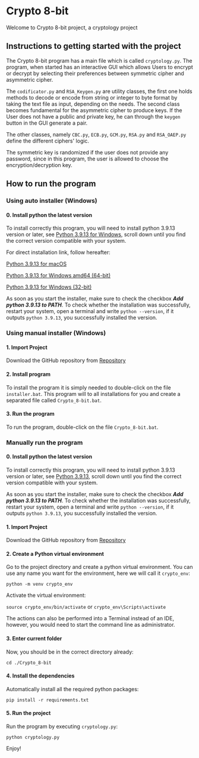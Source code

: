 # Crypto 8-bit

Welcome to Crypto 8-bit project, a cryptology project 

## Instructions to getting started with the project

The Crypto 8-bit program has a main file which is called  ```cryptology.py```. The program, when started has an interactive GUI which allows Users to encrypt or decrypt by selecting their preferences between symmetric cipher and asymmetric cipher.

The ```codificator.py``` and ```RSA_Keygen.py``` are utility classes, the first one holds methods to decode or encode from string or integer to byte format by taking the text file as input, depending on the needs. The second class becomes fundamental for the asymmetric cipher to produce keys. If the User does not have a public and private key, he can through the ```keygen``` button in the GUI generate a pair.

The other classes, namely ```CBC.py```, ```ECB.py```, ```GCM.py```, ```RSA.py``` and ```RSA_OAEP.py``` define the different ciphers' logic.

The symmetric key is randomized if the user does not provide any password, since in this program, the user is allowed to choose the encryption/decryption key.

## How to run the program

### Using auto installer (Windows)

#### 0. Install python the latest version

To install correctly this program, you will need to install python 3.9.13 version or later, see [Python 3.9.13 for Windows](https://www.python.org/downloads/windows/), scroll down until you find the correct version compatible with your system.

For direct installation link, follow hereafter:

[Python 3.9.13 for macOS](https://www.python.org/ftp/python/3.9.13/python-3.9.13-macos11.pkg)

[Python 3.9.13 for Windows amd64 (64-bit)](https://www.python.org/ftp/python/3.9.13/python-3.9.13-amd64.exe)

[Python 3.9.13 for Windows (32-bit)](https://www.python.org/ftp/python/3.9.13/python-3.9.13.exe)

As soon as you start the installer, make sure to check the checkbox ***Add python 3.9.13 to PATH***. To check whether the installation was successfully, restart your system, open a terminal and write `python --version`, if it outputs `python 3.9.13`, you successfully installed the version.

### Using manual installer (Windows)

#### 1. Import Project

Download the GitHub repository from [Repository](https://GitHub.com/mdeliso97/Security)

#### 2. Install program

To install the program it is simply needed to double-click on the file ```installer.bat```. This program will to all installations for you and create a separated file called ```Crypto_8-bit.bat```.

#### 3. Run the program

To run the program, double-click on the file ```Crypto_8-bit.bat```.


### Manually run the program

#### 0. Install python the latest version

To install correctly this program, you will need to install python 3.9.13 version or later, see [Python 3.9.13](https://www.python.org/downloads/windows/), scroll down until you find the correct version compatible with your system.

As soon as you start the installer, make sure to check the checkbox ***Add python 3.9.13 to PATH***. To check whether the installation was successfully, restart your system, open a terminal and write `python --version`, if it outputs `python 3.9.13`, you successfully installed the version.

#### 1. Import Project

Download the GitHub repository from [Repository](https://GitHub.com/mdeliso97/Security)

#### 2. Create a Python virtual environment

Go to the project directory and create a python virtual environment. You can use any name you want for the environment, here we will call it `crypto_env`:

`python -m venv crypto_env`

Activate the virtual environment:

`source crypto_env/bin/activate` or `crypto_env\Scripts\activate`

The actions can also be performed into a Terminal instead of an IDE, however, you would need to start the command line as administrator.

#### 3. Enter current folder

Now, you should be in the correct directory already:

`cd ./Crypto_8-bit`

#### 4. Install the dependencies
Automatically install all the required python packages:

`pip install -r requirements.txt`

#### 5. Run the project
Run the program by executing `cryptology.py`:

`python cryptology.py`

Enjoy!





